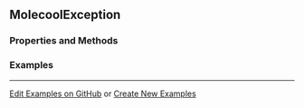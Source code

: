 ## <a id="Psience.Molecools.Molecule.MolecoolException">MolecoolException</a>


### Properties and Methods


### Examples


___

[Edit Examples on GitHub](https://github.com/McCoyGroup/References/edit/gh-pages/Documentation/examples/Psience/Molecools/Molecule/MolecoolException.md) or 
[Create New Examples](https://github.com/McCoyGroup/References/new/gh-pages/?filename=Documentation/examples/Psience/Molecools/Molecule/MolecoolException.md)
